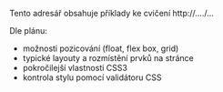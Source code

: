 Tento adresář obsahuje příklady ke cvičení http://..../...


Dle plánu:

* možnosti pozicování (float, flex box, grid)
* typické layouty a rozmístění prvků na stránce
* pokročilejší vlastnosti CSS3
* kontrola stylu pomocí validátoru CSS

